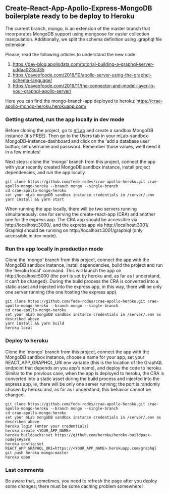 ## Create-React-App-Apollo-Express-MongoDB boilerplate ready to be deploy to Heroku
The current branch, mongo, is an extension of the master branch that incorporates MongoDB support using mongoose for easier collection manipulation. Additionally, we split the schema definition using .graphql file extension.

Please, read the following articles to understand the new code:
1. https://dev-blog.apollodata.com/tutorial-building-a-graphql-server-cddaa023c035
2. https://caveofcode.com/2016/10/apollo-server-using-the-graphql-schema-language/
3. https://caveofcode.com/2016/11/the-connector-and-model-layer-in-your-graphql-apollo-server/

Here you can find the mongo-branch-app deployed to heroku: https://crae-apollo-mongo-heroku.herokuapp.com/

### Getting started, run the app locally in dev mode
Before cloning the project, go to [mLab](http://mlab.com/) and create a sandbox MongoDB instance (it's FREE). Then go to the Users tab in your mLab-sandbox-MongoDB-instance-dashboard and click on the 'add a database user' button; set username and password. Remember those values, we'll need it in a few minutes!

Next steps: clone the 'mongo' branch from this project, connect the app with your recently created MongoDB sandbox instance, install project dependencies, and run the app locally.
```
git clone https://github.com/fede-rodes/crae-apollo-heroku.git crae-apollo-mongo-heroku --branch mongo --single-branch
cd crae-apollo-mongo-heroku
set your mLab mongoDB sandbox instance credentials in /server/.env
yarn install && yarn start
```
When running the app locally, there will be two servers running simultaneously: one for serving the create-react-app (CRA) and another one for the express app. The CRA app should be accessible via http://localhost:3000/, and the express app via http://localhost:3001/. Graphiql should be running on http://localhost:3001/graphiql (only accessible in dev mode).

### Run the app locally in production mode
Clone the 'mongo' branch from this project, connect the app with the MongoDB sandbox instance, install dependencies, build the project and run the 'heroku local' command. This will launch the app on http://localhost:5000 (the port is set by heroku and, as far as I understand, it can't be changed). During the build process the CRA is converted into a static asset and injected into the express app, in this way, there will be only one server running (the one hosting the express app).
```
git clone https://github.com/fede-rodes/crae-apollo-heroku.git crae-apollo-mongo-heroku --branch mongo --single-branch
cd crae-apollo-mongo-heroku
set your mLab mongoDB sandbox instance credentials in /server/.env as described above
yarn install && yarn build
heroku local
```

### Deploy to heroku
Clone the 'mongo' branch from this project, connect the app with the MongoDB sandbox instance, choose a name for your app, set your REACT_APP_GRAPHQL_URI env variable (this is the location of the GraphQL endpoint that depends on you app's name), and deploy the code to heroku. Similar to the previous case, when the app is deployed to heroku, the CRA is converted into a static asset during the build process and injected into the express app, ie, there will be only one server running; the port is randomly chosen by heroku and, as far as I understand, this behavior cannot be changed.
```
git clone https://github.com/fede-rodes/crae-apollo-heroku.git crae-apollo-mongo-heroku --branch mongo --single-branch
cd crae-apollo-mongo-heroku
set your mLab mongoDB sandbox instance credentials in /server/.env as described above
heroku login (enter your credentials)
heroku create <YOUR_APP_NAME>
heroku buildpacks:set https://github.com/heroku/heroku-buildpack-nodejs#yarn
heroku config:set REACT_APP_GRAPHQL_URI=https://<YOUR_APP_NAME>.herokuapp.com/graphql
git push heroku mongo:master
heroku open
```

### Last comments
Be aware that, sometimes, you need to refresh the page after you deploy some changes; there must be some caching problem somewhere!
